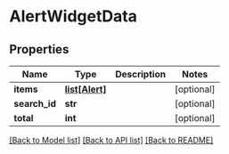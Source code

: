# AlertWidgetData

## Properties
Name | Type | Description | Notes
------------ | ------------- | ------------- | -------------
**items** | [**list[Alert]**](Alert.md) |  | [optional] 
**search_id** | **str** |  | [optional] 
**total** | **int** |  | [optional] 

[[Back to Model list]](../README.md#documentation-for-models) [[Back to API list]](../README.md#documentation-for-api-endpoints) [[Back to README]](../README.md)


